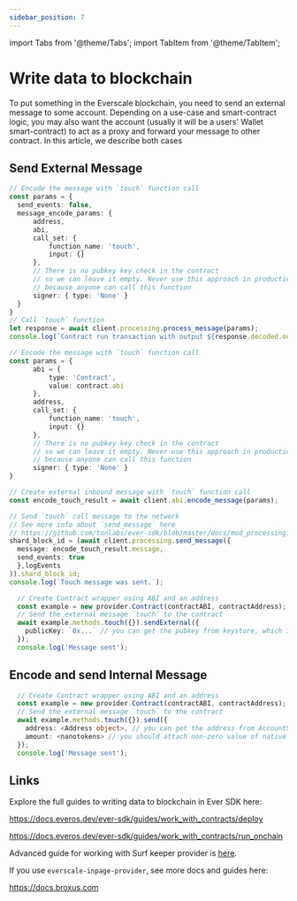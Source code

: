 ```yaml
---
sidebar_position: 7
---
```


import Tabs from '@theme/Tabs';
import TabItem from '@theme/TabItem';

# Write data to blockchain

To put something in the Everscale blockchain, you need to send an external message to some account. Depending on a use-case and smart-contract logic, you may also want the account (usually it will be a users' Wallet smart-contract) to act as a proxy and forward your message to other contract. In this article, we describe both cases

## Send External Message

<Tabs>

  <TabItem value="ever-sdk process" label="ever-sdk-js process_message">

  ```typescript
  // Encode the message with `touch` function call
const params = {
    send_events: false,
    message_encode_params: {
        address,
        abi,
        call_set: {
            function_name: 'touch',
            input: {}
        },
        // There is no pubkey key check in the contract
        // so we can leave it empty. Never use this approach in production
        // because anyone can call this function
        signer: { type: 'None' }
    }
}
// Call `touch` function
let response = await client.processing.process_message(params);
console.log(`Сontract run transaction with output ${response.decoded.output}, ${response.transaction.id}`);
  ```
  </TabItem>

  <TabItem value="ever-sdk encode+send" label="ever-sdk-js encode_message -> send_message">

  ```typescript
  // Encode the message with `touch` function call
const params = {
        abi = {
            type: 'Contract',
            value: contract.abi
        },
        address,
        call_set: {
            function_name: 'touch',
            input: {}
        },
        // There is no pubkey key check in the contract
        // so we can leave it empty. Never use this approach in production
        // because anyone can call this function
        signer: { type: 'None' }
}

// Create external inbound message with `touch` function call
const encode_touch_result = await client.abi.encode_message(params);

// Send `touch` call message to the network
// See more info about `send_message` here  
// https://github.com/tonlabs/ever-sdk/blob/master/docs/mod_processing.md#send_message
shard_block_id = (await client.processing.send_message({
    message: encode_touch_result.message,
    send_events: true
    },logEvents
)).shard_block_id;
console.log(`Touch message was sent.`);
  ```
  </TabItem>

  <TabItem value="inp-prov" label="everscale-inpage-provider">

  ```typescript
    // Create Contract wrapper using ABI and an address
    const example = new provider.Contract(contractABI, contractAddress);
    // Send the external message `touch` to the contract
    await example.methods.touch({}).sendExternal({
      publicKey: `0x...` // you can get the pubkey from keystore, which is set up either manually or provided by the browser extension
    });
    console.log('Message sent');
  ```
  </TabItem>

</Tabs>

## Encode and send Internal Message

<Tabs>
  <TabItem value="inp-prov" label="everscale-inpage-provider">

  ```typescript
    // Create Contract wrapper using ABI and an address
    const example = new provider.Contract(contractABI, contractAddress);
    // Send the external message `touch` to the contract
    await example.methods.touch({}).send({
      address: <Address object>, // you can get the address from AccountStorage, which is set up either manually or provided by the browser extension
      amount: <nanotokens> // you should attach non-zero value of native currency to pay at least foraward, compute and storage fees of destination contract.
    });
    console.log('Message sent');
  ```
  </TabItem>

</Tabs>

## Links

Explore the full guides to writing data to blockchain in Ever SDK here:

  https://docs.everos.dev/ever-sdk/guides/work_with_contracts/deploy

  https://docs.everos.dev/ever-sdk/guides/work_with_contracts/run_onchain

  Advanced guide for working with Surf keeper provider is [here](surf-wallet-advanced.md).


If you use `everscale-inpage-provider`, see more docs and guides here:

https://docs.broxus.com